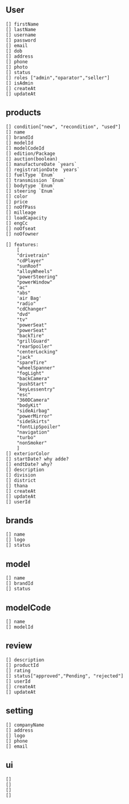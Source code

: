 ## User

    [] firstName
    [] lastName
    [] username
    [] password
    [] email
    [] dob
    [] address
    [] phone
    [] photo
    [] status
    [] roles ["admin","oparator","seller"]
    [] isAdmin
    [] createAt
    [] updateAt

## products

    [] condition["new", "recondition", "used"]
    [] name
    [] brandId
    [] modelId
    [] modelCodeId
    [] edition/Package
    [] auction(boolean)
    [] manufactureDate `years`
    [] registrationDate `years`
    [] fuelType `Enum`
    [] transmission `Enum`
    [] bodytype `Enum`
    [] steering `Enum`
    [] color
    [] price
    [] noOfPass
    [] milleage
    [] loadCapacity
    [] engCc
    [] noOfseat
    [] noOfowner

    [] features:
        [
        "drivetrain"
        "cdPlayer"
        "sunRoof"
        "alloyWheels"
        "powerSteering"
        "powerWindow"
        "ac"
        "abs"
        'air Bag'
        "radio"
        "cdChanger"
        "dvd"
        "tv"
        "powerSeat"
        "powerSeat"
        "backTire"
        "grillGuard"
        "rearSpoiler"
        "centerLocking"
        "jack"
        "spareTire"
        "wheelSpanner"
        "fogLight"
        "backCamera"
        "pushStart"
        "keyLessentry"
        "esc"
        "360DCamera"
        "bodyKit"
        "sideAirbag"
        "powerMirror"
        "sideSkirts"
        "fontLipSpoiler"
        "navigation"
        "turbo"
        "nonSmoker"
        ]
    [] exteriorColor
    [] startDate? why adde?
    [] endtDate? why?
    [] description
    [] division
    [] district
    [] thana
    [] createAt
    [] updateAt
    [] userId

## brands

    [] name
    [] logo
    [] status

## model

    [] name
    [] brandId
    [] status

## modelCode

    [] name
    [] modelId

## review

    [] description
    [] productId
    [] rating
    [] status["approved","Pending", "rejected"]
    [] userId
    [] createAt
    [] updateAt

## setting

    [] companyName
    [] address
    [] logo
    [] phone
    [] email

## ui

    []
    []
    []
    []
